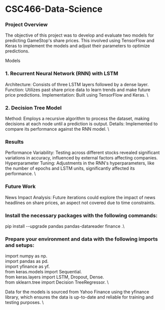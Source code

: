 # CSC466-Data-Science

### Project Overview

The objective of this project was to develop and evaluate two models for predicting GameStop's share prices. This involved using TensorFlow and Keras to implement the models and adjust their parameters to optimize predictions.

Models
### 1. Recurrent Neural Network (RNN) with LSTM
Architecture: Consists of three LSTM layers followed by a dense layer.
Function: Utilizes past share price data to learn trends and make future price predictions.
Implementation: Built using TensorFlow and Keras. \
### 2. Decision Tree Model
Method: Employs a recursive algorithm to process the dataset, making decisions at each node until a prediction is output.
Details: Implemented to compare its performance against the RNN model. \

### Results
Performance Variability: Testing across different stocks revealed significant variations in accuracy, influenced by external factors affecting companies.
Hyperparameter Tuning: Adjustments in the RNN's hyperparameters, like the number of epochs and LSTM units, significantly affected its performance. \

### Future Work
News Impact Analysis: Future iterations could explore the impact of news headlines on share prices, an aspect not covered due to time constraints.

### Install the necessary packages with the following commands:

pip install --upgrade pandas pandas-datareader finance .\


### Prepare your environment and data with the following imports and setups:

import numpy as np. \
import pandas as pd. \
import yfinance as yf. \
from keras.models import Sequential. \
from keras.layers import LSTM, Dropout, Dense. \
from sklearn.tree import Decision TreeRegressor. \

Data for the models is sourced from Yahoo Finance using the yfinance library, which ensures the data is up-to-date and reliable for training and testing purposes. \

